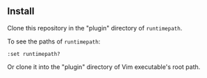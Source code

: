 ## Install

Clone this repository in the "plugin" directory of `runtimepath`.

To see the paths of `runtimepath`:

```
:set runtimepath?
```

Or clone it into the "plugin" directory of Vim executable's root path.

